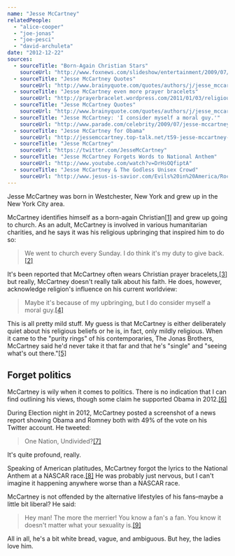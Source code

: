 ```yaml
---
name: "Jesse McCartney"
relatedPeople:
  - "alice-cooper"
  - "joe-jonas"
  - "joe-pesci"
  - "david-archuleta"
date: "2012-12-22"
sources:
  - sourceTitle: "Born-Again Christian Stars"
    sourceUrl: "http://www.foxnews.com/slideshow/entertainment/2009/07/31/born-christian-stars/#slide=10"
  - sourceTitle: "Jesse McCartney Quotes"
    sourceUrl: "http://www.brainyquote.com/quotes/authors/j/jesse_mccartney.html"
  - sourceTitle: "Jesse McCartney even more prayer bracelets"
    sourceUrl: "http://prayerbracelet.wordpress.com/2011/01/03/religious-bracelets-jesse-mccartney-even-more-prayer-bracelets/"
  - sourceTitle: "Jesse McCartney Quotes"
    sourceUrl: "http://www.brainyquote.com/quotes/authors/j/jesse_mccartney.html"
  - sourceTitle: "Jesse McCartney: 'I consider myself a moral guy.'"
    sourceUrl: "http://www.parade.com/celebrity/2009/07/jesse-mccartney-moral-guy-090705.html"
  - sourceTitle: "Jesse McCartney for Obama"
    sourceUrl: "http://jessemccartney.top-talk.net/t59-jesse-mccartney-for-obama"
  - sourceTitle: "Jesse McCartney"
    sourceUrl: "https://twitter.com/JesseMcCartney"
  - sourceTitle: "Jesse McCartney Forgets Words to National Anthem"
    sourceUrl: "http://www.youtube.com/watch?v=DrHsOQfiptA"
  - sourceTitle: "Jesse McCartney & The Godless Unisex Crowd"
    sourceUrl: "http://www.jesus-is-savior.com/Evils%20in%20America/Rock-n-Roll/jesse_mccartney.htm"
---
```


Jesse McCartney was born in Westchester, New York and grew up in the New York City area.

McCartney identifies himself as a born-again Christian<a class="source-citation" href="http://www.foxnews.com/slideshow/entertainment/2009/07/31/born-christian-stars/#slide=10" title="Born-Again Christian Stars">[1]</a> and grew up going to church. As an adult, McCartney is involved in various humanitarian charities, and he says it was his religious upbringing that inspired him to do so:

>We went to church every Sunday. I do think it's my duty to give back.<a class="source-citation" href="http://www.brainyquote.com/quotes/authors/j/jesse_mccartney.html" title="Jesse McCartney Quotes">[2]</a>

It's been reported that McCartney often wears Christian prayer bracelets,<a class="source-citation" href="http://prayerbracelet.wordpress.com/2011/01/03/religious-bracelets-jesse-mccartney-even-more-prayer-bracelets/" title="Jesse McCartney even more prayer bracelets">[3]</a> but really, McCartney doesn't really talk about his faith. He does, however, acknowledge religion's influence on his current worldview:

>Maybe it's because of my upbringing, but I do consider myself a moral guy.<a class="source-citation" href="http://www.brainyquote.com/quotes/authors/j/jesse_mccartney.html" title="Jesse McCartney Quotes">[4]</a>

This is all pretty mild stuff. My guess is that McCartney is either deliberately quiet about his religious beliefs or he is, in fact, only mildly religious. When it came to the "purity rings" of his contemporaries, The Jonas Brothers, McCartney said he'd never take it that far and that he's "single" and "seeing what's out there."<a class="source-citation" href="http://www.parade.com/celebrity/2009/07/jesse-mccartney-moral-guy-090705.html" title="Jesse McCartney: &apos;I consider myself a moral guy.&apos;">[5]</a>

## Forget politics

McCartney is wily when it comes to politics. There is no indication that I can find outlining his views, though some claim he supported Obama in 2012.<a class="source-citation" href="http://jessemccartney.top-talk.net/t59-jesse-mccartney-for-obama" title="Jesse McCartney for Obama">[6]</a>

During Election night in 2012, McCartney posted a screenshot of a news report showing Obama and Romney both with 49% of the vote on his Twitter account. He tweeted:

>One Nation, Undivided?<a class="source-citation" href="https://twitter.com/JesseMcCartney" title="Jesse McCartney">[7]</a>

It's quite profound, really.

Speaking of American platitudes, McCartney forgot the lyrics to the National Anthem at a NASCAR race.<a class="source-citation" href="http://www.youtube.com/watch?v=DrHsOQfiptA" title="Jesse McCartney Forgets Words to National Anthem">[8]</a> He was probably just nervous, but I can't imagine it happening anywhere worse than a NASCAR race.

McCartney is not offended by the alternative lifestyles of his fans–maybe a little bit liberal? He said:

>Hey man! The more the merrier! You know a fan's a fan. You know it doesn't matter what your sexuality is.<a class="source-citation" href="http://www.jesus-is-savior.com/Evils%20in%20America/Rock-n-Roll/jesse_mccartney.htm" title="Jesse McCartney &amp; The Godless Unisex Crowd">[9]</a>

All in all, he's a bit white bread, vague, and ambiguous. But hey, the ladies love him.